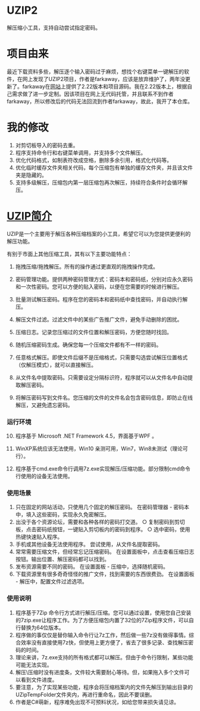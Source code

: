 # UZIP2
解压缩小工具，支持自动尝试指定密码。
# 项目由来
最近下载资料多些，解压逐个输入密码过于麻烦，想找个右键菜单一键解压的软件，在网上发现了UZIP2项目，作者是farkaway，应该是放弃维护了，两年没更新了。farkaway在[网站](https://www.yuque.com/farkaway/uzip/gggnsn#l3PpV)上提供了2.22版本和项目源码。我在2.22版本上，根据自己需求做了进一步定制。因该项目在网上无代码托管，并且联系不到作者farkaway，所以修改后的代码无法回流到作者farkaway，故此，我开了本仓库。

# 我的修改

1. 对剪切板导入的密码去重。
2. 程序支持命令行和右键菜单调用，并支持多个文件解压。
3. 优化代码格式，如制表符改成空格，删除多余引用，格式化代码等。
4. 优化临时缓存文件夹相关代码，每个压缩包有单独的缓存文件夹，并且该文件夹是隐藏的。
5. 支持多级解压，压缩包内第一层压缩包再次解压，持续符合条件时会循环解压。


# [UZIP简介](https://www.yuque.com/farkaway/uzip/gggnsn)
UZIP是一个主要用于解压各种压缩档案的小工具，希望它可以为您提供更便利的解压功能。

有别于市面上其他压缩工具，其有以下主要功能特点：
1. 拖拽压缩/拖拽解压。所有的操作通过更直观的拖拽操作完成。

2. 密码管理功能。提供两种密码管理方式：密码本和密码纸，分别对应永久密码和一次性密码。您可以方便的贴入密码，以便在您需要的时候进行解压。

3. 批量测试解压密码。程序在您的密码本和密码纸中查找密码，并自动执行解压。

4. 解压文件过滤。过滤文件中的某些广告推广文件，避免手动删除的困扰。

5. 压缩日志。记录您压缩过的文件位置和解压密码，方便您随时找回。

6. 随机压缩密码生成。确保您每一个压缩文件都有不一样的密码。

7. 任意格式解压。即使文件后缀不是压缩格式，只需要勾选尝试解压位置格式（仅解压模式），就可以直接解压。

8. 从文件名中提取密码。只需要设定分隔标识符，程序就可以从文件名中自动提取解压密码。

9. 将解压密码写到文件名。您压缩的文件的文件名会包含密码信息，即防止在线解压，又避免遗忘密码。


### 运行环境


10. 程序基于 Microsoft .NET Framework 4.5，界面基于WPF 。 

11. WinXP系统应该无法使用，Win10 亲测可用，Win7，Win8未测试（理论可行）。

12. 程序基于cmd.exe命令行调用7z.exe实现解压/压缩功能。部分限制cmd命令行使用的设备无法使用。

### 使用场景

1. 只在固定的网站活动，只使用几个固定的解压密码。
在密码管理器 - 密码本中，填入这些密码，实现永久免密解压。
2. 出没于各个资源论坛，需要和各种各样的密码打交道。
    ○ 复制密码到剪切板，点击密码纸按钮，一键贴入剪切板内的密码到程序。
    ○ 选中密码，使用热键快速贴入程序。
3. 手机或其他设备无法使用程序。
尝试使用，从文件名提取密码。
4. 常常需要压缩文件，但经常忘记压缩密码。
在设置面板中，点击查看压缩日志按钮。输出位置、解压密码都可以找到。
5. 发布资源需要不同的密码。
在设置面板 - 压缩中，选择随机密码。
6. 下载资源里有很多奇奇怪怪的推广文件，找到需要的东西很费劲。
在设置面板 - 解压中，配置文件过滤选项。

### 使用说明

1. 程序基于7Zip 命令行方式进行解压/压缩。您可以通过设置，使用您自己安装的7zip.exe让程序工作。为了方便压缩包内置了32位的7Zip程序文件，可以自行替换为64位版本。
2. 程序做的事仅仅是替你输入命令行让7z工作，然后做一些7z没有做得事情。综合效率没有直接使用7z快，但使用上更方便了，省去了很多记录、查找解压密码的时间。
3. 理论来讲，7z.exe支持的所有格式都可以解压。但由于命令行限制，某些功能可能无法实现。
4. 解压\压缩时没有进度条，文件较大需要耐心等待。但，如果拖入多个文件可以看到文件进度。
5. 要注意，为了实现某些功能，程序会将压缩档案内的文件先解压到输出目录的UZipTempFolder文件夹内，再进行重命名，因此不要误删。
6. 作者是C#萌新，程序难免出现不可预料状况，如给您带来损失请见谅。
